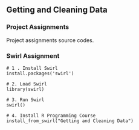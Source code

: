 ## Getting and Cleaning Data ##

### Project Assignments ###

Project assignments source codes.

### Swirl Assignment ###
```
# 1 . Install Swirl
install.packages('swirl')

# 2. Load Swirl
library(swirl)

# 3. Run Swirl
swirl()

# 4. Install R Programming Course
install_from_swirl("Getting and Cleaning Data")
```